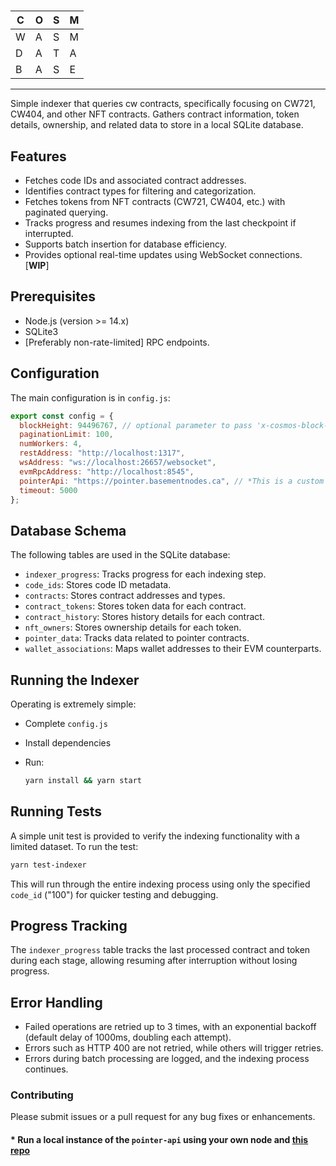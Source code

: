 #

 | C | O | S | M |
 |---|---|---|---|
 | W | A | S | M |
 | D | A | T | A |
 | B | A | S | E |

---
Simple indexer that queries cw contracts, specifically focusing on CW721, CW404, and other NFT contracts. Gathers contract information, token details, ownership, and related data to store in a local SQLite database.

## Features

- Fetches code IDs and associated contract addresses.
- Identifies contract types for filtering and categorization.
- Fetches tokens from NFT contracts (CW721, CW404, etc.) with paginated querying.
- Tracks progress and resumes indexing from the last checkpoint if interrupted.
- Supports batch insertion for database efficiency.
- Provides optional real-time updates using WebSocket connections. [**WIP**]

## Prerequisites

- Node.js (version >= 14.x)
- SQLite3
- [Preferably non-rate-limited] RPC endpoints.

## Configuration

The main configuration is in `config.js`:

```js
export const config = {
  blockHeight: 94496767, // optional parameter to pass 'x-cosmos-block-height' in requests
  paginationLimit: 100,
  numWorkers: 4,
  restAddress: "http://localhost:1317",
  wsAddress: "ws://localhost:26657/websocket",
  evmRpcAddress: "http://localhost:8545",
  pointerApi: "https://pointer.basementnodes.ca", // *This is a custom endpoint
  timeout: 5000
};
```

## Database Schema

The following tables are used in the SQLite database:

- `indexer_progress`: Tracks progress for each indexing step.
- `code_ids`: Stores code ID metadata.
- `contracts`: Stores contract addresses and types.
- `contract_tokens`: Stores token data for each contract.
- `contract_history`: Stores history details for each contract.
- `nft_owners`: Stores ownership details for each token.
- `pointer_data`: Tracks data related to pointer contracts.
- `wallet_associations`: Maps wallet addresses to their EVM counterparts.

## Running the Indexer


Operating is extremely simple:

- Complete `config.js`
- Install dependencies
- Run:


   ```sh
   yarn install && yarn start
   ```

## Running Tests

A simple unit test is provided to verify the indexing functionality with a limited dataset. To run the test:

```sh
yarn test-indexer
```

This will run through the entire indexing process using only the specified `code_id` ("100") for quicker testing and debugging.

## Progress Tracking

The `indexer_progress` table tracks the last processed contract and token during each stage, allowing resuming after interruption without losing progress.

## Error Handling

- Failed operations are retried up to 3 times, with an exponential backoff (default delay of 1000ms, doubling each attempt).
- Errors such as HTTP 400 are not retried, while others will trigger retries.
- Errors during batch processing are logged, and the indexing process continues.

### Contributing

Please submit issues or a pull request for any bug fixes or enhancements.

#### * Run a local instance of the `pointer-api` using your own node and [this repo](https://github.com/cordt-sei/pointer-api)

